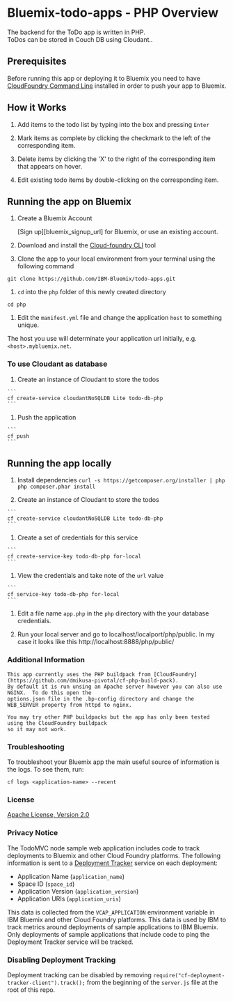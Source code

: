 # Bluemix-todo-apps - PHP Overview
The backend for the ToDo app is written in PHP.  
ToDos can be stored in Couch DB using Cloudant..

## Prerequisites
Before running this app or deploying it to Bluemix you need to have
[CloudFoundry Command Line](https://github.com/cloudfoundry/cli) installed in order to push your app to Bluemix.

## How it Works

1. Add items to the todo list by typing into the box and pressing `Enter`

1. Mark items as complete by clicking the checkmark to the left of the corresponding item.

1. Delete items by clicking the 'X' to the right of the corresponding item that appears on hover.

1. Edit existing todo items by double-clicking on the corresponding item.

## Running the app on Bluemix

1. Create a Bluemix Account

    [Sign up][bluemix_signup_url] for Bluemix, or use an existing account.

1. Download and install the [Cloud-foundry CLI][cloud_foundry_url] tool


1. Clone the app to your local environment from your terminal using the following command

  ```
  git clone https://github.com/IBM-Bluemix/todo-apps.git
  ```

1. `cd` into the `php` folder of this newly created directory

  ```
  cd php
  ```

1. Edit the `manifest.yml` file and change the application `host` to something unique.

  The host you use will determinate your application url initially, e.g. `<host>.mybluemix.net`.

  ### To use Cloudant as database

  1. Create an instance of Cloudant to store the todos

    ```
    cf create-service cloudantNoSQLDB Lite todo-db-php
    ```

  1. Push the application

    ```
    cf push
    ```

## Running the app locally
  1. Install dependencies
    ```
    curl -s https://getcomposer.org/installer | php
    php composer.phar install
    ```

  1. Create an instance of Cloudant to store the todos

    ```
    cf create-service cloudantNoSQLDB Lite todo-db-php
    ```

  1. Create a set of credentials for this service

    ```
    cf create-service-key todo-db-php for-local
    ```

  1. View the credentials and take note of the `url` value

    ```
    cf service-key todo-db-php for-local
    ```

  1. Edit a file name `app.php` in the `php` directory with the your database credentials.


  1. Run your local server and go to localhost/localport/php/public. In my case it looks like this http://localhost:8888/php/public/



### Additional Information

    This app currently uses the PHP buildpack from [CloudFoundry](https://github.com/dmikusa-pivotal/cf-php-build-pack).
    By default it is run unsing an Apache server however you can also use NGINX.  To do this open the
    options.json file in the .bp-config directory and change the WEB_SERVER property from httpd to nginx.

    You may try other PHP buildpacks but the app has only been tested using the CloudFoundry buildpack
    so it may not work.

### Troubleshooting

To troubleshoot your Bluemix app the main useful source of information is the logs. To see them, run:

  ```
  cf logs <application-name> --recent
  ```

### License

[Apache License, Version 2.0](../LICENSE)

### Privacy Notice

The TodoMVC node sample web application includes code to track deployments to Bluemix and other Cloud Foundry platforms. The following information is sent to a [Deployment Tracker][deploy_track_url] service on each deployment:

* Application Name (`application_name`)
* Space ID (`space_id`)
* Application Version (`application_version`)
* Application URIs (`application_uris`)

This data is collected from the `VCAP_APPLICATION` environment variable in IBM Bluemix and other Cloud Foundry platforms. This data is used by IBM to track metrics around deployments of sample applications to IBM Bluemix. Only deployments of sample applications that include code to ping the Deployment Tracker service will be tracked.

### Disabling Deployment Tracking

Deployment tracking can be disabled by removing `require("cf-deployment-tracker-client").track();` from the beginning of the `server.js` file at the root of this repo.

[bluemix_PHP_Docs]: https://www.ng.bluemix.net/docs/#runtimes/php/index.html
[cloud_foundry_url]: https://github.com/cloudfoundry/cli
[deploy_track_url]: https://github.com/cloudant-labs/deployment-tracker
